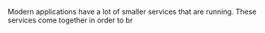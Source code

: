 Modern applications have a lot of smaller services that are running. These services come together in order to br